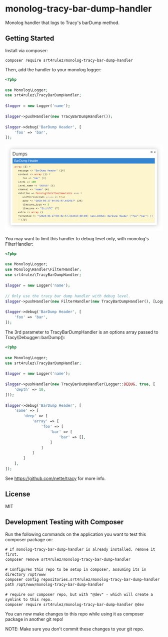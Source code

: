 # monolog-tracy-bar-dump-handler

Monolog handler that logs to Tracy's barDump method.

## Getting Started

Install via composer:

```
composer require srt4rulez/monolog-tracy-bar-dump-handler
```

Then, add the handler to your monolog logger:

```php
<?php

use Monolog\Logger;
use srt4rulez\TracyBarDumpHandler;

$logger = new Logger('name');

$logger->pushHandler(new TracyBarDumpHandler());

$logger->debug('BarDump Header', [
    'foo' => 'bar',
]);
```

![Tracy BarDump](/assets/monolog-tracy-bar-dump.png?raw=true)

You may want to limit this handler to debug level only, with monolog's FilterHandler:

```php
<?php

use Monolog\Logger;
use Monolog\Handler\FilterHandler;
use srt4rulez\TracyBarDumpHandler;

$logger = new Logger('name');

// Only use the tracy bar dump handler with debug level.
$logger->pushHandler(new FilterHandler(new TracyBarDumpHandler(), [Logger::DEBUG, Logger::DEBUG]));

$logger->debug('BarDump Header', [
    'foo' => 'bar',
]);
```

The 3rd parameter to TracyBarDumpHandler is an options array passed to Tracy\Debugger::barDump():

```php
<?php

use Monolog\Logger;
use srt4rulez\TracyBarDumpHandler;

$logger = new Logger('name');

$logger->pushHandler(new TracyBarDumpHandler(Logger::DEBUG, true, [
    'depth' => 10,
]));

$logger->debug('BarDump Header', [
    'some' => [
        'deep' => [
            'array' => [
                'foo' => [
                    'bar' => [
                        'bar' => [],
                    ]
                ]
            ]
        ]
    ],
]);
```

See https://github.com/nette/tracy for more info.

## License

MIT

## Development Testing with Composer

Run the following commands on the application you want to test this composer package on:

```
# If monolog-tracy-bar-dump-handler is already installed, remove it first.
composer remove srt4rulez/monolog-tracy-bar-dump-handler

# Configures this repo to be setup in composer, assuming its in directory /opt/www
composer config repositories.srt4rulez/monolog-tracy-bar-dump-handler path /opt/www/monolog-tracy-bar-dump-handler

# require our composer repo, but with "@dev" - which will create a symlink to this repo.
composer require srt4rulez/monolog-tracy-bar-dump-handler @dev
```

You can now make changes to this repo while using it as composer package in another git repo!

NOTE: Make sure you don't commit these changes to your git repo.
